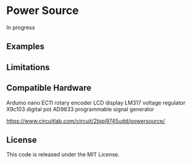 # Power Source
In progress

## Examples


## Limitations

## Compatible Hardware
Arduino nano
EC11 rotary encoder
LCD display
LM317 voltage regulator
X9c103 digital pot
AD9833 programmable signal generator

https://www.circuitlab.com/circuit/2bjpj9745udd/powersource/

## License

This code is released under the MIT License.